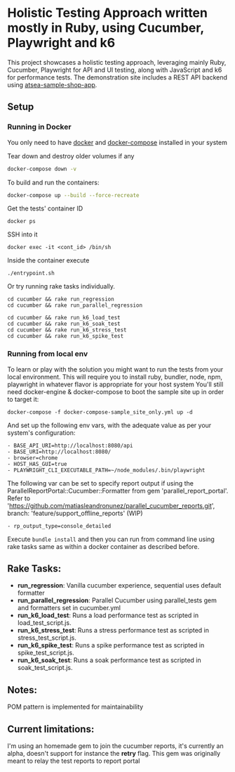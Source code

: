 # Holistic Testing Approach written mostly in Ruby, using Cucumber, Playwright and k6

This project showcases a holistic testing approach, leveraging mainly Ruby, Cucumber, Playwright for API and UI testing, along with JavaScript and k6 for performance tests. The demonstration site includes a REST API backend using [atsea-sample-shop-app](https://github.com/dockersamples/atsea-sample-shop-app/).

## Setup
### Running in Docker

You only need to have [docker](https://docs.docker.com/engine/install/) and [docker-compose](https://docs.docker.com/compose/install/) installed in your system

Tear down and destroy older volumes if any
```bash
docker-compose down -v
```

To build and run the containers:

```bash
docker-compose up --build --force-recreate
```

Get the tests' container ID
```
docker ps
```
SSH into it
```
docker exec -it <cont_id> /bin/sh
```
Inside the container execute
```
./entrypoint.sh
```

Or try running rake tasks individually.
```
cd cucumber && rake run_regression
cd cucumber && rake run_parallel_regression
```
```
cd cucumber && rake run_k6_load_test
cd cucumber && rake run_k6_soak_test
cd cucumber && rake run_k6_stress_test
cd cucumber && rake run_k6_spike_test
```

### Running from local env
To learn or play with the solution you might want to run the tests from your local environment. 
This will require you to install ruby, bundler, node, npm, playwright in whatever flavor is appropriate for your host system 
You'll still need docker-engine & docker-compose to boot the sample site up in order to target it:
```
docker-compose -f docker-compose-sample_site_only.yml up -d
```
And set up the following env vars, with the adequate value as per your system's configuration:
```
- BASE_API_URI=http://localhost:8080/api
- BASE_URI=http://localhost:8080/
- browser=chrome
- HOST_HAS_GUI=true
- PLAYWRIGHT_CLI_EXECUTABLE_PATH=~/node_modules/.bin/playwright
```
The following var can be set to specify report output if using the ParallelReportPortal::Cucumber::Formatter from gem 'parallel_report_portal'. Refer to 'https://github.com/matiasleandronunez/parallel_cucumber_reports.git', branch: 'feature/support_offline_reports' (WIP)
```
- rp_output_type=console_detailed
```
Execute `bundle install` and then you can run from command line using rake tasks same as within a docker container as described before.

## Rake Tasks:

- **run_regression**: Vanilla cucumber experience, sequential uses default formatter
- **run_parallel_regression**: Parallel Cucumber using parallel_tests gem and formatters set in cucumber.yml
- **run_k6_load_test**: Runs a load performance test as scripted in load_test_script.js. 
- **run_k6_stress_test**: Runs a stress performance test as scripted in stress_test_script.js.
- **run_k6_spike_test**: Runs a spike performance test as scripted in spike_test_script.js.
- **run_k6_soak_test**:  Runs a soak performance test as scripted in soak_test_script.js.

## Notes:
POM pattern is implemented for maintainability

## Current limitations:
I'm using an homemade gem to join the cucumber reports, it's currently an alpha, doesn't support for instance the **retry** flag. This gem was originally meant to relay the test reports to report portal